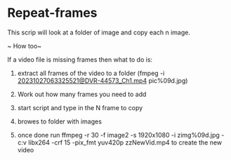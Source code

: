 # Repeat-frames
This scrip will look at a folder of image and copy each n image. 

~ How too~ 

If a video file is missing frames then what to do is: 

1. extract all frames of the video to a folder (fmpeg -i 20231027063325521@DVR-44573_Ch1.mp4 pic%09d.jpg) 

2. Work out how many frames you need to add

3. start script and type in the N frame to copy 

4. browes to folder with images 

5. once done run ffmpeg -r 30 -f image2 -s 1920x1080 -i zimg%09d.jpg -c:v libx264 -crf 15 -pix_fmt yuv420p zzNewVid.mp4 to create the new video 
